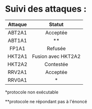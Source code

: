 # Suivi des attaques :


| Attaque |       Statut       |
|:-------:|:------------------:|
|  ABT2A1 |      Acceptée      |
|  ABT1A1 |       **           |
|  FP1A1  |       Refusée      |
|  HKT2A1 | Fusion avec HKT2A2 |
|  HKT2A2 |      Contestée     |
|  RRV2A1 |      Acceptée      |
|  RRV0A1 |        *           |
 
*protocole non exécutable

**protocole ne répondant pas à l'énoncé
